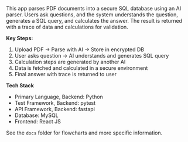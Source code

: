 This app parses PDF documents into a secure SQL database using an AI parser. Users ask questions, and the system
understands the question, generates a SQL query, and calculates the answer. The result is returned with a trace of data
and calculations for validation.

**Key Steps:**

1. Upload PDF → Parse with AI → Store in encrypted DB
2. User asks question → AI understands and generates SQL query
3. Calculation steps are generated by another AI
4. Data is fetched and calculated in a secure environment
5. Final answer with trace is returned to user

**Tech Stack**

- Primary Language, Backend: Python
- Test Framework, Backend: pytest
- API Framework, Backend: fastapi
- Database: MySQL
- Frontend: React JS

See the `docs` folder for flowcharts and more specific information.